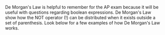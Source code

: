 De Morgan's Law is helpful to remember for the AP exam because it will be useful with questions regarding boolean expressions. De Morgan's Law show how the NOT operator (!) can be distributed when it exists outside a set of parenthesis. Look below for a few examples of how De Morgan's Law works.

